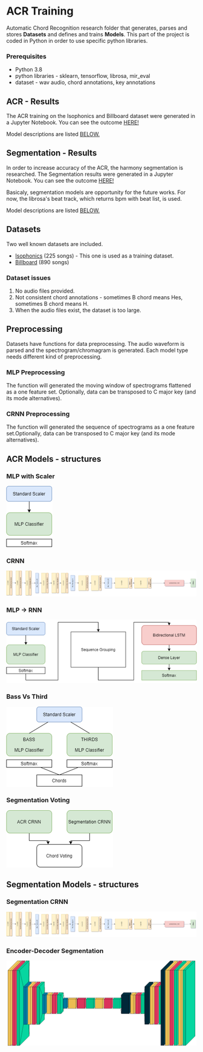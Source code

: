 # ACR Training

Automatic Chord Recognition research folder that generates, parses and stores **Datasets** and defines and trains **Models**. This part of the project is coded in Python in order to use specific python libraries.

### Prerequisites

 - Python 3.8
 - python libraries - sklearn, tensorflow, librosa, mir_eval
 - dataset - wav audio, chord annotations, key annotations




## ACR - Results

The ACR training on the Isophonics and Billboard dataset were generated in a Jupyter Notebook. You can see the outcome [HERE!](./Bachelor%20Research%20-%20ACR.ipynb)

Model descriptions are listed [BELOW.](#acr-models---structures)




## Segmentation - Results

In order to increase accuracy of the ACR, the harmony segmentation is researched.
The Segmentation results were generated in a Jupyter Notebook. You can see the outcome [HERE!](./Bachelor%20Research%20-%20Segmentation.ipynb)

Basicaly, segmentation models are opportunity for the future works. For now, the librosa's beat track, which returns bpm with beat list, is used.

Model descriptions are listed [BELOW.](#segmentation-models---structures)




## Datasets

Two well known datasets are included.
- [Isophonics](http://isophonics.net/datasets) (225 songs) - This one is used as a training dataset.
- [Billboard](https://ddmal.music.mcgill.ca/research/The_McGill_Billboard_Project_(Chord_Analysis_Dataset)/) (890 songs)

### Dataset issues
 1. No audio files provided.
 1. Not consistent chord annotations - sometimes B chord means Hes, sometimes B chord means H.
 1. When the audio files exist, the dataset is too large.



## Preprocessing

Datasets have functions for data preprocessing. The audio waveform is parsed and the spectrogram/chromagram is generated. Each model type needs different kind of preprocessing. 

### MLP Preprocessing

The function will generated the moving window of spectrograms flattened as a one feature set. Optionally, data can be transposed to C major key (and its mode alternatives).

### CRNN Preprocessing

The function will generated the sequence of spectrograms as a one feature set.Optionally, data can be transposed to C major key (and its mode alternatives).




## ACR Models - structures

### MLP with Scaler
![MLP with Scaler architecture](./docs/imgs/MLP_scalered.png)
### CRNN
![MLP with Scaler architecture](./docs/imgs/CRNN.png)
### MLP -> RNN
![MLP with Scaler architecture](./docs/imgs/MLP2RNN.png)
### Bass Vs Third
![MLP with Scaler architecture](./docs/imgs/BassVsThird.png)
### Segmentation Voting
![MLP with Scaler architecture](./docs/imgs/SegmentationVoting.png)


## Segmentation Models - structures

### Segmentation CRNN
![MLP with Scaler architecture](./docs/imgs/CRNN.png)

### Encoder-Decoder Segmentation
![MLP with Scaler architecture](./docs/imgs/EncoderDecoderSegmentation.png)